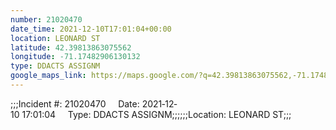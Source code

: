 ```yaml
---
number: 21020470
date_time: 2021-12-10T17:01:04+00:00
location: LEONARD ST
latitude: 42.39813863075562
longitude: -71.17482906130132
type: DDACTS ASSIGNM
google_maps_link: https://maps.google.com/?q=42.39813863075562,-71.17482906130132
---
```


;;;Incident #: 21020470     Date: 2021‐12‐10 17:01:04     Type: DDACTS ASSIGNM;;;;;;Location: LEONARD ST;;;
